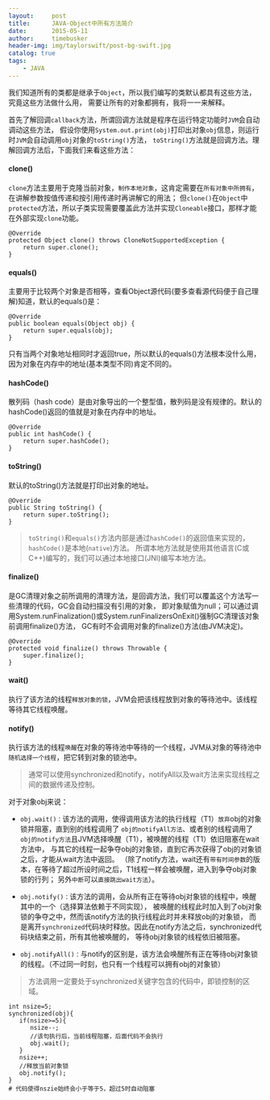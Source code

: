 ```yaml
---
layout:     post
title:      JAVA-Object中所有方法简介
date:       2015-05-11
author:     timebusker
header-img: img/taylorswift/post-bg-swift.jpg
catalog: true
tags:
    - JAVA
---
```


我们知道所有的类都是继承于`Object`，所以我们编写的类默认都具有这些方法，究竟这些方法做什么用，
需要让所有的对象都拥有，我将一一来解释。 

首先了解回调`callback`方法，所谓回调方法就是程序在运行特定功能时`JVM`会自动调动这些方法，
假设你使用`System.out.print(obj)`打印出对象`obj`信息，则运行时`JVM`会自动调用`obj`对象的`toString()`方法，
`toString()`方法就是回调方法。理解回调方法后，下面我们来看这些方法： 

#### clone()
`clone`方法主要用于克隆当前对象，`制作本地对象`，这肯定需要在`所有对象中所拥有`，在讲解参数按值传递和按引用传递时再讲解它的用法；
但`clone()`在`Object`中`protected`方法，所以子类实现需要覆盖此方法并实现`Cloneable`接口，那样才能在外部实现`clone`功能。

```
@Override
protected Object clone() throws CloneNotSupportedException {
    return super.clone();
}
```

#### equals()
主要用于比较两个对象是否相等，查看Object源代码(要多查看源代码便于自己理解)知道，默认的equals()是：

```
@Override
public boolean equals(Object obj) {
    return super.equals(obj);
}
```

只有当两个对象地址相同时才返回true，所以默认的equals()方法根本没什么用，因为对象在内存中的地址(基本类型不同)肯定不同的。


#### hashCode()
散列码（hash code）是由对象导出的一个整型值，散列码是没有规律的。默认的hashCode()返回的值就是对象在内存中的地址。

```
@Override
public int hashCode() {
    return super.hashCode();
}
```

#### toString()
默认的toString()方法就是打印出对象的地址。

```
@Override
public String toString() {
    return super.toString();
}
```


> `toString()`和`equals()`方法内部是通过`hashCode()`的返回值来实现的，`hashCode()`是本地(`native`)方法。
> 所谓本地方法就是使用其他语言(C或C++)编写的，我们可以通过本地接口(JNI)编写本地方法。

#### finalize()
是GC清理对象之前所调用的清理方法，是回调方法，我们可以覆盖这个方法写一些清理的代码，GC会自动扫描没有引用的对象，
即对象赋值为null；可以通过调用System.runFinalization()或System.runFinalizersOnExit()强制GC清理该对象前调用finalize()方法，
GC有时不会调用对象的finalize()方法(由JVM决定)。

```
@Override
protected void finalize() throws Throwable {
    super.finalize();
}
```

#### wait()
执行了该方法的线程`释放对象的锁`，JVM会把该线程放到对象的等待池中。该线程等待其它线程唤醒。

#### notify()
执行该方法的线程`唤醒`在对象的等待池中等待的一个线程，JVM从对象的等待池中`随机选择一个线程`，把它转到对象的锁池中。

> 通常可以使用synchronized和notify，notifyAll以及wait方法来实现线程之间的数据传递及控制。

对于对象obj来说：
- `obj.wait()：`该方法的调用，使得调用该方法的执行线程（T1）`放弃`obj的对象锁并阻塞，直到别的线程调用了
`obj的notifyAll方法`、或者别的线程调用了`obj的notify方法`且JVM选择唤醒（T1），被唤醒的线程（T1）依旧阻塞在wait方法中，
与其它的线程一起争夺obj的对象锁，直到它再次获得了obj的对象锁之后，才能从wait方法中返回。
（除了notify方法，wait还有`带有时间参数`的版本，在等待了超过所设时间之后，T1线程一样会被唤醒，进入到争夺obj对象锁的行列；
另外`中断`可以`直接跳出wait方法`）。

- `obj.notify()：`该方法的调用，会从所有正在等待obj对象锁的线程中，唤醒其中的一个（选择算法依赖于不同实现），
被唤醒的线程此时加入到了obj对象锁的争夺之中，然而该notify方法的执行线程此时并未释放obj的对象锁，
而是离开`synchronized`代码块时释放。因此在notify方法之后，synchronized代码块结束之前，所有其他被唤醒的，
等待obj对象锁的线程依旧被阻塞。

- `obj.notifyAll()：`与notify的区别是，该方法会唤醒所有正在等待obj对象锁的线程。（不过同一时刻，也只有一个线程可以拥有obj的对象锁）

> 方法调用一定要处于synchronized关键字包含的代码中，即锁控制的区域。

```
int nsize=5;
synchronized(obj){
   if(nsize>=5){
      nsize--;
      //该句执行后，当前线程阻塞，后面代码不会执行
      obj.wait(); 
   }
   nsize++;
   //释放当前对象锁
   obj.notify(); 
}
# 代码使得nszie始终会小于等于5，超过5时自动阻塞
```